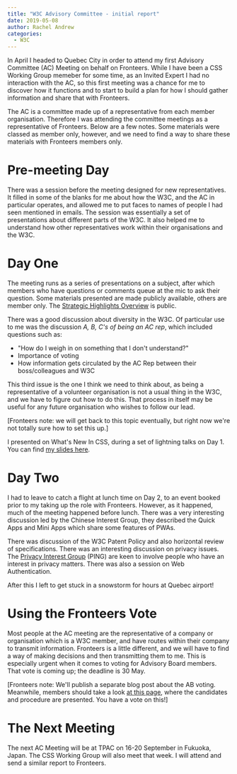 ```yaml
---
title: "W3C Advisory Committee - initial report"
date: 2019-05-08
author: Rachel Andrew
categories: 
  - W3C
---
```

In April I headed to Quebec City in order to attend my first Advisory Committee (AC) Meeting on behalf on Fronteers. While I have been a CSS Working Group memeber for some time, as an Invited Expert I had no interaction with the AC, so this first meeting was a chance for me to discover how it functions and to start to build a plan for how I should gather information and share that with Fronteers.

The AC is a committee made up of a representative from each member organisation. Therefore I was attending the committee meetings as a representative of Fronteers. Below are a few notes. Some materials were classed as member only, however, and we need to find a way to share these materials with Fronteers members only.

# Pre-meeting Day

There was a session before the meeting designed for new representatives. It filled in some of the blanks for me about how the W3C, and the AC in particular operates, and allowed me to put faces to names of people I had seen mentioned in emails. The session was essentially a set of presentations about different parts of the W3C. It also helped me to understand how other representatives work within their organisations and the W3C.

# Day One

The meeting runs as a series of presentations on a subject, after which members who have questions or comments queue at the mic to ask their question. Some materials presented are made publicly available, others are member only. The [Strategic Highlights Overview](https://www.w3.org/2019/04/w3c-highlights/Overview.html) is public.



There was a good discussion about diversity in the W3C. Of particular use to me was the discussion *A, B, C's of being an AC rep*, which included questions such as:

* "How do I weigh in on something that I don't understand?"
* Importance of voting
* How information gets circulated by the AC Rep between their boss/colleagues and W3C

This third issue is the one I think we need to think about, as being a representative of a volunteer organisation is not a usual thing in the W3C, and we have to figure out how to do this. That process in itself may be useful for any future organisation who wishes to follow our lead.

[Fronteers note: we will get back to this topic eventually, but right now we're not totally sure how to set this up.]

I presented on What's New In CSS, during a set of lightning talks on Day 1. You can find [my slides here](https://noti.st/rachelandrew/Kr6L2U/whats-new-in-css).

# Day Two

I had to leave to catch a flight at lunch time on Day 2, to an event booked prior to my taking up the role with Fronteers. However, as it happened, much of the meeting happened before lunch. There was a very interesting discussion led by the Chinese Interest Group, they described the Quick Apps and Mini Apps which share some features of PWAs.

There was discussion of the W3C Patent Policy and also horizontal review of specifications. There was an interesting discussion on privacy issues. The [Privacy Interest Group](https://www.w3.org/Privacy/) (PING) are keen to involve people who have an interest in privacy matters. There was also a session on Web Authentication.

After this I left to get stuck in a snowstorm for hours at Quebec airport!

# Using the Fronteers Vote

Most people at the AC meeting are the representative of a company or organisation which is a W3C member, and have routes within their company to transmit information. Fronteers is a little different, and we will have to find a way of making decisions and then transmitting them to me. This is especially urgent when it comes to voting for Advisory Board members. That vote is coming up; the deadline is 30 May.

[Fronteers note: We'll publish a separate blog post about the AB voting. Meanwhile, members should take a look [at this page](https://www.w3.org/2019/05/02-ab-nominations), where the candidates and procedure are presented. You have a vote on this!]

# The Next Meeting

The next AC Meeting will be at TPAC on 16-20 September in Fukuoka, Japan. The CSS Working Group will also meet that week. I will attend and send a similar report to Fronteers.

